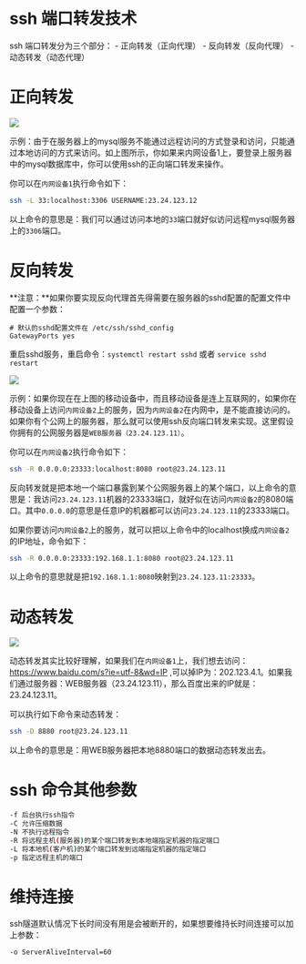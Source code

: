 # ssh 端口转发技术

ssh 端口转发分为三个部分：
    - 正向转发（正向代理）
    - 反向转发（反向代理）
    - 动态转发（动态代理）

# 正向转发

![](https://tva1.sinaimg.cn/large/0081Kckwly1gjy8cu647ij30kk0az0ug.jpg)

示例：由于在服务器上的mysql服务不能通过远程访问的方式登录和访问，只能通过本地访问的方式来访问。如上图所示，你如果来内网设备1上，要登录上服务器中的mysql数据库中，你可以使用ssh的正向端口转发来操作。

你可以在`内网设备1`执行命令如下：
```bash
ssh -L 33:localhost:3306 USERNAME:23.24.123.12
```

以上命令的意思是：我们可以通过访问本地的`33`端口就好似访问远程mysql服务器上的`3306`端口。

# 反向转发

**注意：**如果你要实现反向代理首先得需要在服务器的sshd配置的配置文件中配置一个参数：

```
# 默认的sshd配置文件在 /etc/ssh/sshd_config
GatewayPorts yes
```

重启sshd服务，重启命令：`systemctl restart sshd` 或者 `service sshd restart`

![](https://tva1.sinaimg.cn/large/0081Kckwly1gjy8c43z66j30kk0az0ug.jpg)

示例：如果你现在在上图的移动设备中，而且移动设备是连上互联网的，如果你在移动设备上访问`内网设备2`上的服务，因为`内网设备2`在内网中，是不能直接访问的。如果你有个公网上的服务器，那么就可以使用ssh反向端口转发来实现。这里假设你拥有的公网服务器是`WEB服务器（23.24.123.11）`。

你可以在`内网设备2`执行命令如下：
```bash
ssh -R 0.0.0.0:23333:localhost:8080 root@23.24.123.11
```

反向转发就是把本地一个端口暴露到某个公网服务器上的某个端口，以上命令的意思是：我访问`23.24.123.11`机器的23333端口，就好似在访问`内网设备2`的8080端口。其中`0.0.0.0`的意思是任意IP的机器都可以访问`23.24.123.11`的23333端口。

如果你要访问`内网设备2`上的服务，就可以把以上命令中的localhost换成`内网设备2`的IP地址，命令如下：
```bash
ssh -R 0.0.0.0:23333:192.168.1.1:8080 root@23.24.123.11
```

以上命令的意思就是把`192.168.1.1:8080`映射到`23.24.123.11:23333`。

# 动态转发

![](https://tva1.sinaimg.cn/large/0081Kckwly1gjy8c43z66j30kk0az0ug.jpg)

动态转发其实比较好理解，如果我们在`内网设备1`上，我们想去访问：https://www.baidu.com/s?ie=utf-8&wd=IP ,可以掉IP为：202.123.4.1。如果我们通过服务器：WEB服务器（23.24.123.11），那么百度出来的IP就是：23.24.123.11。

可以执行如下命令来动态转发：
```bash
ssh -D 8880 root@23.24.123.11
```

以上命令的意思是：用WEB服务器把本地8880端口的数据动态转发出去。

# ssh 命令其他参数

```bash
-f 后台执行ssh指令
-C 允许压缩数据
-N 不执行远程指令
-R 将远程主机(服务器)的某个端口转发到本地端指定机器的指定端口
-L 将本地机(客户机)的某个端口转发到远端指定机器的指定端口
-p 指定远程主机的端口
```

# 维持连接

ssh隧道默认情况下长时间没有用是会被断开的，如果想要维持长时间连接可以加上参数：

```bash
-o ServerAliveInterval=60
```